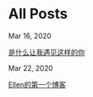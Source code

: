 # All Posts

Mar 16, 2020

[是什么让我遇见这样的你](https://yguo121.github.io/ellen-nick/blog/2020/是什么让我遇见这样的你)

Mar 22, 2020

[Ellen的第一个博客](https://yguo121.github.io/ellen-nick/blog/2020/Ellen的第一个博客)
